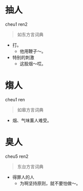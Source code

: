 # 抽人
cheu1 ren2
> 如东方言词典
- 打。
  - 他用鞭子～。
- 特别的刺激
  - 这股烟～哎。

# 煼人
cheu1 ren
> 如皋方言词典
- 烟、气味薰人难受。

# 臭人
cheu5 ren2
> 东台方言词典
- 得罪人的人
  - 为啊坚持原则，就不要怕做～。
